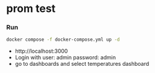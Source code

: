 # prom test 


### Run 

```bash
docker compose -f docker-compose.yml up -d
```

- http://localhost:3000
- Login with user: admin  password: admin
- go to dashboards and select temperatures dashboard
